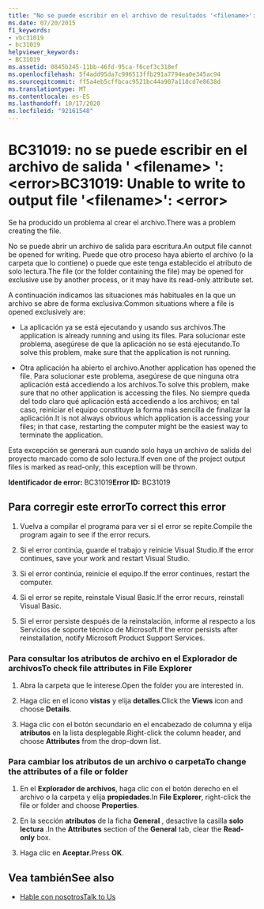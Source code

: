 ```yaml
---
title: "No se puede escribir en el archivo de resultados '<filename>': <error>"
ms.date: 07/20/2015
f1_keywords:
- vbc31019
- bc31019
helpviewer_keywords:
- BC31019
ms.assetid: 0845b245-11bb-46fd-95ca-f6cef3c318ef
ms.openlocfilehash: 5f4add95da7c996513ffb291a7794ea0e345ac94
ms.sourcegitcommit: ff5a4eb5cffbcac9521bc44a907a118cd7e8638d
ms.translationtype: MT
ms.contentlocale: es-ES
ms.lasthandoff: 10/17/2020
ms.locfileid: "92161548"
---
```

# <a name="bc31019-unable-to-write-to-output-file-filename-error"></a><span data-ttu-id="6a27f-102">BC31019: no se puede escribir en el archivo de salida ' \<filename> ': \<error></span><span class="sxs-lookup"><span data-stu-id="6a27f-102">BC31019: Unable to write to output file '\<filename>': \<error></span></span>

<span data-ttu-id="6a27f-103">Se ha producido un problema al crear el archivo.</span><span class="sxs-lookup"><span data-stu-id="6a27f-103">There was a problem creating the file.</span></span>

 <span data-ttu-id="6a27f-104">No se puede abrir un archivo de salida para escritura.</span><span class="sxs-lookup"><span data-stu-id="6a27f-104">An output file cannot be opened for writing.</span></span> <span data-ttu-id="6a27f-105">Puede que otro proceso haya abierto el archivo (o la carpeta que lo contiene) o puede que este tenga establecido el atributo de solo lectura.</span><span class="sxs-lookup"><span data-stu-id="6a27f-105">The file (or the folder containing the file) may be opened for exclusive use by another process, or it may have its read-only attribute set.</span></span>

 <span data-ttu-id="6a27f-106">A continuación indicamos las situaciones más habituales en la que un archivo se abre de forma exclusiva:</span><span class="sxs-lookup"><span data-stu-id="6a27f-106">Common situations where a file is opened exclusively are:</span></span>

- <span data-ttu-id="6a27f-107">La aplicación ya se está ejecutando y usando sus archivos.</span><span class="sxs-lookup"><span data-stu-id="6a27f-107">The application is already running and using its files.</span></span> <span data-ttu-id="6a27f-108">Para solucionar este problema, asegúrese de que la aplicación no se está ejecutando.</span><span class="sxs-lookup"><span data-stu-id="6a27f-108">To solve this problem, make sure that the application is not running.</span></span>

- <span data-ttu-id="6a27f-109">Otra aplicación ha abierto el archivo.</span><span class="sxs-lookup"><span data-stu-id="6a27f-109">Another application has opened the file.</span></span> <span data-ttu-id="6a27f-110">Para solucionar este problema, asegúrese de que ninguna otra aplicación está accediendo a los archivos.</span><span class="sxs-lookup"><span data-stu-id="6a27f-110">To solve this problem, make sure that no other application is accessing the files.</span></span> <span data-ttu-id="6a27f-111">No siempre queda del todo claro qué aplicación está accediendo a los archivos; en tal caso, reiniciar el equipo constituye la forma más sencilla de finalizar la aplicación.</span><span class="sxs-lookup"><span data-stu-id="6a27f-111">It is not always obvious which application is accessing your files; in that case, restarting the computer might be the easiest way to terminate the application.</span></span>

 <span data-ttu-id="6a27f-112">Esta excepción se generará aun cuando solo haya un archivo de salida del proyecto marcado como de solo lectura.</span><span class="sxs-lookup"><span data-stu-id="6a27f-112">If even one of the project output files is marked as read-only, this exception will be thrown.</span></span>

 <span data-ttu-id="6a27f-113">**Identificador de error:** BC31019</span><span class="sxs-lookup"><span data-stu-id="6a27f-113">**Error ID:** BC31019</span></span>

## <a name="to-correct-this-error"></a><span data-ttu-id="6a27f-114">Para corregir este error</span><span class="sxs-lookup"><span data-stu-id="6a27f-114">To correct this error</span></span>

1. <span data-ttu-id="6a27f-115">Vuelva a compilar el programa para ver si el error se repite.</span><span class="sxs-lookup"><span data-stu-id="6a27f-115">Compile the program again to see if the error recurs.</span></span>

2. <span data-ttu-id="6a27f-116">Si el error continúa, guarde el trabajo y reinicie Visual Studio.</span><span class="sxs-lookup"><span data-stu-id="6a27f-116">If the error continues, save your work and restart Visual Studio.</span></span>

3. <span data-ttu-id="6a27f-117">Si el error continúa, reinicie el equipo.</span><span class="sxs-lookup"><span data-stu-id="6a27f-117">If the error continues, restart the computer.</span></span>

4. <span data-ttu-id="6a27f-118">Si el error se repite, reinstale Visual Basic.</span><span class="sxs-lookup"><span data-stu-id="6a27f-118">If the error recurs, reinstall Visual Basic.</span></span>

5. <span data-ttu-id="6a27f-119">Si el error persiste después de la reinstalación, informe al respecto a los Servicios de soporte técnico de Microsoft.</span><span class="sxs-lookup"><span data-stu-id="6a27f-119">If the error persists after reinstallation, notify Microsoft Product Support Services.</span></span>

### <a name="to-check-file-attributes-in-file-explorer"></a><span data-ttu-id="6a27f-120">Para consultar los atributos de archivo en el Explorador de archivos</span><span class="sxs-lookup"><span data-stu-id="6a27f-120">To check file attributes in File Explorer</span></span>

1. <span data-ttu-id="6a27f-121">Abra la carpeta que le interese.</span><span class="sxs-lookup"><span data-stu-id="6a27f-121">Open the folder you are interested in.</span></span>

2. <span data-ttu-id="6a27f-122">Haga clic en el icono **vistas** y elija **detalles**.</span><span class="sxs-lookup"><span data-stu-id="6a27f-122">Click the **Views** icon and choose **Details**.</span></span>

3. <span data-ttu-id="6a27f-123">Haga clic con el botón secundario en el encabezado de columna y elija **atributos** en la lista desplegable.</span><span class="sxs-lookup"><span data-stu-id="6a27f-123">Right-click the column header, and choose **Attributes** from the drop-down list.</span></span>

### <a name="to-change-the-attributes-of-a-file-or-folder"></a><span data-ttu-id="6a27f-124">Para cambiar los atributos de un archivo o carpeta</span><span class="sxs-lookup"><span data-stu-id="6a27f-124">To change the attributes of a file or folder</span></span>

1. <span data-ttu-id="6a27f-125">En el **Explorador de archivos**, haga clic con el botón derecho en el archivo o la carpeta y elija **propiedades**.</span><span class="sxs-lookup"><span data-stu-id="6a27f-125">In **File Explorer**, right-click the file or folder and choose **Properties**.</span></span>

2. <span data-ttu-id="6a27f-126">En la sección **atributos** de la ficha **General** , desactive la casilla **solo lectura** .</span><span class="sxs-lookup"><span data-stu-id="6a27f-126">In the **Attributes** section of the **General** tab, clear the **Read-only** box.</span></span>

3. <span data-ttu-id="6a27f-127">Haga clic en **Aceptar**.</span><span class="sxs-lookup"><span data-stu-id="6a27f-127">Press **OK**.</span></span>

## <a name="see-also"></a><span data-ttu-id="6a27f-128">Vea también</span><span class="sxs-lookup"><span data-stu-id="6a27f-128">See also</span></span>

- [<span data-ttu-id="6a27f-129">Hable con nosotros</span><span class="sxs-lookup"><span data-stu-id="6a27f-129">Talk to Us</span></span>](/visualstudio/ide/feedback-options)
